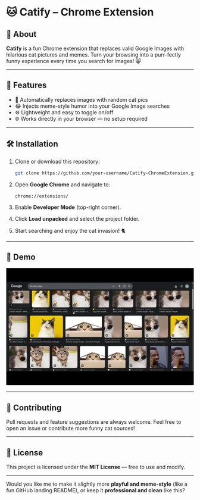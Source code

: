 # 🐱 Catify – Chrome Extension

## 🧩 About

**Catify** is a fun Chrome extension that replaces valid Google Images with hilarious cat pictures and memes.
Turn your browsing into a purr-fectly funny experience every time you search for images! 😸

---

## 🚀 Features

* 🐾 Automatically replaces images with random cat pics
* 😂 Injects meme-style humor into your Google Image searches
* ⚙️ Lightweight and easy to toggle on/off
* 🌐 Works directly in your browser — no setup required

---

## 🛠️ Installation

1. Clone or download this repository:

   ```bash
   git clone https://github.com/your-username/Catify-ChromeExtension.git
   ```
2. Open **Google Chrome** and navigate to:

   ```
   chrome://extensions/
   ```
3. Enable **Developer Mode** (top-right corner).
4. Click **Load unpacked** and select the project folder.
5. Start searching and enjoy the cat invasion! 🐈

---

## 📸 Demo

![App_Screenshot](https://github.com/avserver-16/Catify-ChromeExtension/blob/main/ReadmeImg.png)

---

## 🤝 Contributing

Pull requests and feature suggestions are always welcome.
Feel free to open an issue or contribute more funny cat sources!

---

## 📜 License

This project is licensed under the **MIT License** — free to use and modify.

---

Would you like me to make it slightly more **playful and meme-style** (like a fun GitHub landing README), or keep it **professional and clean** like this?



